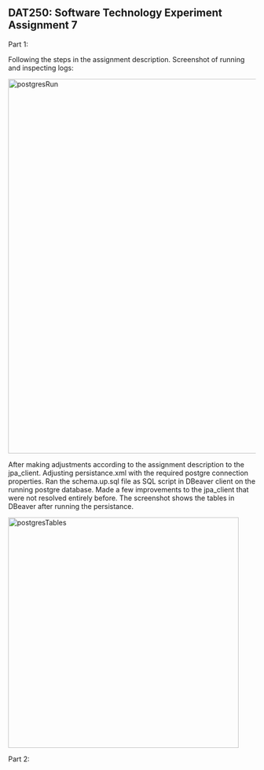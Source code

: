 ## DAT250: Software Technology Experiment Assignment 7

Part 1:

Following the steps in the assignment description. 
Screenshot of running and inspecting logs:

<img width="762" alt="postgresRun" src="https://github.com/user-attachments/assets/982fc80a-ee0b-461e-8c37-0d5f4f1323b7">


After making adjustments according to the assignment description to the jpa_client.
Adjusting persistance.xml with the required postgre connection properties.
Ran the schema.up.sql file as SQL script in DBeaver client on the running postgre database.
Made a few improvements to the jpa_client that were not resolved entirely before.
The screenshot shows the tables in DBeaver after running the persistance.

<img width="469" alt="postgresTables" src="https://github.com/user-attachments/assets/c7211d5b-7e0e-4571-b7c7-582bb0000d64">


Part 2:

